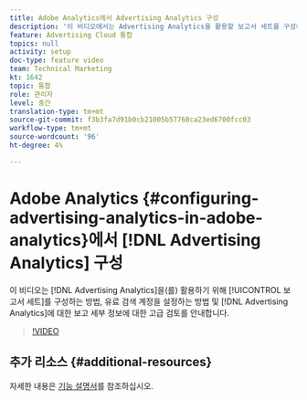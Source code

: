 ```yaml
---
title: Adobe Analytics에서 Advertising Analytics 구성
description: '이 비디오에서는 Advertising Analytics을 활용할 보고서 세트를 구성하는 방법, Advertising Analytics에 대한 유료 검색 계정을 설정하는 방법 및 보고 세부 사항을 자세히 살펴봅니다. '
feature: Advertising Cloud 통합
topics: null
activity: setup
doc-type: feature video
team: Technical Marketing
kt: 1642
topic: 통합
role: 관리자
level: 중간
translation-type: tm+mt
source-git-commit: f3b3fa7d91b0cb21005b57768ca23ed6700fcc03
workflow-type: tm+mt
source-wordcount: '96'
ht-degree: 4%

---
```



# Adobe Analytics {#configuring-advertising-analytics-in-adobe-analytics}에서 [!DNL Advertising Analytics] 구성

이 비디오는 [!DNL Advertising Analytics]을(를) 활용하기 위해 [!UICONTROL 보고서 세트]를 구성하는 방법, 유료 검색 계정을 설정하는 방법 및 [!DNL Advertising Analytics]에 대한 보고 세부 정보에 대한 고급 검토를 안내합니다.

>[!VIDEO](https://video.tv.adobe.com/v/23119/?quality=12)

## 추가 리소스 {#additional-resources}

자세한 내용은 [기능 설명서](https://docs.adobe.com/content/help/en/analytics/integration/advertising-analytics/overview.html)를 참조하십시오.
